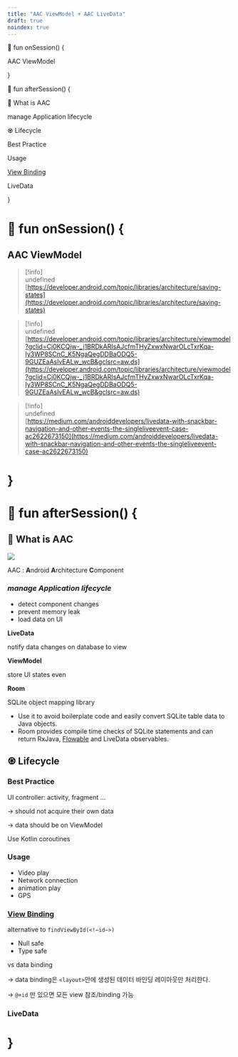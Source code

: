 ```yaml
---
title: "AAC ViewModel + AAC LiveData"
draft: true
noindex: true
---
```


🙊 fun onSession() {

AAC ViewModel

}

🐒 fun afterSession() {

🤔 What is AAC

manage Application lifecycle

♼ Lifecycle

Best Practice

Usage

[View Binding](https://developer.android.com/topic/libraries/view-binding)

LiveData

}

# 🙊 fun onSession() {

## AAC ViewModel

> [!info]  
> undefined  
> [https://developer.android.com/topic/libraries/architecture/saving-states](https://developer.android.com/topic/libraries/architecture/saving-states)

> [!info]  
> undefined  
> [https://developer.android.com/topic/libraries/architecture/viewmodel?gclid=Cj0KCQjw-_j1BRDkARIsAJcfmTHyZxwxNwarOLcTxrKqa-Iy3WP8SCnC_K5NgaQegDDBaODQ5-9GUZEaAslvEALw_wcB&gclsrc=aw.ds](https://developer.android.com/topic/libraries/architecture/viewmodel?gclid=Cj0KCQjw-_j1BRDkARIsAJcfmTHyZxwxNwarOLcTxrKqa-Iy3WP8SCnC_K5NgaQegDDBaODQ5-9GUZEaAslvEALw_wcB&gclsrc=aw.ds)

> [!info]  
> undefined  
> [https://medium.com/androiddevelopers/livedata-with-snackbar-navigation-and-other-events-the-singleliveevent-case-ac2622673150](https://medium.com/androiddevelopers/livedata-with-snackbar-navigation-and-other-events-the-singleliveevent-case-ac2622673150)

# }

# 🐒 fun afterSession() {

## 🤔 What is AAC

![](https://pngegg.com/en/png-zipwz)

AAC : **A**ndroid **A**rchitecture **C**omponent

### _manage Application lifecycle_

- detect component changes
- prevent memory leak
- load data on UI

**LiveData**

notify data changes on database to view

**ViewModel**

store UI states even

**Room**

SQLite object mapping library

- Use it to avoid boilerplate code and easily convert SQLite table data to Java objects.
- Room provides compile time checks of SQLite statements and can return RxJava, [Flowable](https://medium.com/androiddevelopers/room-rxjava-acb0cd4f3757) and LiveData observables.

## ♼ Lifecycle

### Best Practice

UI controller: activity, fragment ...

→ should not acquire their own data

→ data should be on ViewModel

Use Kotlin coroutines

### Usage

- Video play
- Network connection
- animation play
- GPS

### [View Binding](https://developer.android.com/topic/libraries/view-binding)

alternative to `findViewById(<!—id—>)`

- Null safe
- Type safe

vs data binding

→ data binding은 `<layout>`안에 생성된 데이터 바인딩 레이아웃만 처리한다.

→ `@+id` 만 있으면 모든 view 참조/binding 가능

### LiveData

# }